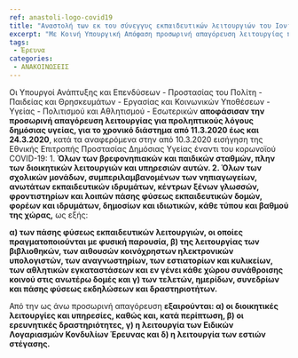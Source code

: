 ```yaml
---
ref: anastoli-logo-covid19
title: "Αναστολή των εκ του σύνεγγυς εκπαιδευτικών λειτουργιών του Ιονίου Πανεπιστήμιου από 11.3.2020 έως και 24.3.2020 για την πρόληψη εξάπλωσης του κορωνοϊού"
excerpt: "Με Κοινή Υπουργική Απόφαση προσωρινή απαγόρευση λειτουργίας πάσης φύσεως εκπαιδευτικών δομών, φορέων και ιδρυμάτων, δημοσίων και ιδιωτικών, κάθε τύπου και βαθμού της χώρας για το χρονικό διάστημα από 11.3.2020 έως και 24.3.2020."
tags: 
 - Έρευνα 
categories:
 - ΑΝΑΚΟΙΝΩΣΕΙΣ
---
```


Οι Υπουργοί Ανάπτυξης και Επενδύσεων - Προστασίας του Πολίτη - Παιδείας και Θρησκευμάτων - Εργασίας και Κοινωνικών Υποθέσεων - Υγείας - Πολιτισμού και Αθλητισμού - Εσωτερικών **αποφάσισαν την προσωρινή απαγόρευση λειτουργίας για προληπτικούς λόγους δημόσιας υγείας, για το χρονικό διάστημα από 11.3.2020 έως και 24.3.2020**, κατά τα αναφερόμενα στην από 10.3.2020 εισήγηση της Εθνικής Επιτροπής Προστασίας Δημόσιας Υγείας έναντι του κορωνοϊού COVID-19: 1. **Όλων των βρεφονηπιακών και παιδικών σταθμών, πλην των διοικητικών λειτουργιών και υπηρεσιών αυτών. 2. Όλων των σχολικών μονάδων, συμπεριλαμβανομένων των νηπιαγωγείων, ανωτάτων εκπαιδευτικών ιδρυμάτων, κέντρων ξένων γλωσσών, φροντιστηρίων και λοιπών πάσης φύσεως εκπαιδευτικών δομών, φορέων και ιδρυμάτων, δημοσίων και ιδιωτικών, κάθε τύπου και βαθμού της χώρας,** ως εξής:

**α) των πάσης φύσεως εκπαιδευτικών λειτουργιών, οι οποίες πραγματοποιούνται με φυσική παρουσία, β) της λειτουργίας των βιβλιοθηκών, των αιθουσών κοινόχρηστων ηλεκτρονικών υπολογιστών, των αναγνωστηρίων, των εστιατορίων και κυλικείων, των αθλητικών εγκαταστάσεων και εν γένει κάθε χώρου συνάθροισης κοινού στις ανωτέρω δομές και γ) των τελετών, ημερίδων, συνεδρίων και πάσης φύσεως εκδηλώσεων και δραστηριοτήτων.**

Από την ως άνω προσωρινή απαγόρευση **εξαιρούνται: α) οι διοικητικές λειτουργίες και υπηρεσίες, καθώς και, κατά περίπτωση, β) οι ερευνητικές δραστηριότητες, γ) η λειτουργία των Ειδικών Λογαριασμών Κονδυλίων Έρευνας και δ) η λειτουργία των εστιών στέγασης.** 
